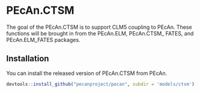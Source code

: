 # PEcAn.CTSM

The goal of the PEcAn.CTSM is to support CLM5 coupling to PEcAn. These functions will be brought in from the PEcAn.ELM, PEcAn.CTSM_ FATES, and  PEcAn.ELM_FATES packages.


## Installation

You can install the released version of PEcAn.CTSM from PEcAn.

``` r
devtools::install_github("pecanproject/pecan", subdir = 'models/ctsm')
```